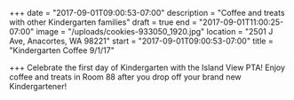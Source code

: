 +++
date = "2017-09-01T09:00:53-07:00"
description = "Coffee and treats with other Kindergarten families"
draft = true
end = "2017-09-01T11:00:25-07:00"
image = "/uploads/cookies-933050_1920.jpg"
location = "2501 J Ave, Anacortes, WA 98221"
start = "2017-09-01T09:00:53-07:00"
title = "Kindergarten Coffee  9/1/17"

+++
Celebrate the first day of Kindergarten with the Island View PTA! Enjoy coffee and treats in Room 88 after you drop off your brand new Kindergartener!